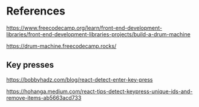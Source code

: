 # References
https://www.freecodecamp.org/learn/front-end-development-libraries/front-end-development-libraries-projects/build-a-drum-machine

https://drum-machine.freecodecamp.rocks/

## Key presses
https://bobbyhadz.com/blog/react-detect-enter-key-press

https://hohanga.medium.com/react-tips-detect-keypress-unique-ids-and-remove-items-ab5663acd733


